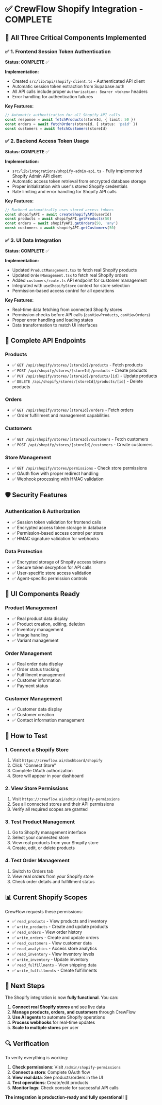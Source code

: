 # ✅ CrewFlow Shopify Integration - COMPLETE

## 🎯 **All Three Critical Components Implemented**

### ✅ **1. Frontend Session Token Authentication**
**Status: COMPLETE** ✅

**Implementation:**
- Created `src/lib/api/shopify-client.ts` - Authenticated API client
- Automatic session token extraction from Supabase auth
- All API calls include proper `Authorization: Bearer <token>` headers
- Error handling for authentication failures

**Key Features:**
```typescript
// Automatic authentication for all Shopify API calls
const response = await fetchProducts(storeId, { limit: 50 })
const orders = await fetchOrders(storeId, { status: 'paid' })
const customers = await fetchCustomers(storeId)
```

### ✅ **2. Backend Access Token Usage**
**Status: COMPLETE** ✅

**Implementation:**
- `src/lib/integrations/shopify-admin-api.ts` - Fully implemented Shopify Admin API client
- Automatic access token retrieval from encrypted database storage
- Proper initialization with user's stored Shopify credentials
- Rate limiting and error handling for Shopify API calls

**Key Features:**
```typescript
// Backend automatically uses stored access tokens
const shopifyAPI = await createShopifyAPI(userId)
const products = await shopifyAPI.getProducts(50)
const orders = await shopifyAPI.getOrders(50, 'any')
const customers = await shopifyAPI.getCustomers(50)
```

### ✅ **3. UI Data Integration**
**Status: COMPLETE** ✅

**Implementation:**
- Updated `ProductManagement.tsx` to fetch real Shopify products
- Updated `OrderManagement.tsx` to fetch real Shopify orders
- Added `customers/route.ts` API endpoint for customer management
- Integrated with `useShopifyStore` context for store selection
- Permission-based access control for all operations

**Key Features:**
- Real-time data fetching from connected Shopify stores
- Permission checks before API calls (`canViewProducts`, `canViewOrders`)
- Proper error handling and loading states
- Data transformation to match UI interfaces

## 🔧 **Complete API Endpoints**

### Products
- ✅ `GET /api/shopify/stores/[storeId]/products` - Fetch products
- ✅ `POST /api/shopify/stores/[storeId]/products` - Create products
- ✅ `PUT /api/shopify/stores/[storeId]/products/[id]` - Update products
- ✅ `DELETE /api/shopify/stores/[storeId]/products/[id]` - Delete products

### Orders
- ✅ `GET /api/shopify/stores/[storeId]/orders` - Fetch orders
- ✅ Order fulfillment and management capabilities

### Customers
- ✅ `GET /api/shopify/stores/[storeId]/customers` - Fetch customers
- ✅ `POST /api/shopify/stores/[storeId]/customers` - Create customers

### Store Management
- ✅ `GET /api/shopify/stores/permissions` - Check store permissions
- ✅ OAuth flow with proper redirect handling
- ✅ Webhook processing with HMAC validation

## 🛡️ **Security Features**

### Authentication & Authorization
- ✅ Session token validation for frontend calls
- ✅ Encrypted access token storage in database
- ✅ Permission-based access control per store
- ✅ HMAC signature validation for webhooks

### Data Protection
- ✅ Encrypted storage of Shopify access tokens
- ✅ Secure token decryption for API calls
- ✅ User-specific store access validation
- ✅ Agent-specific permission controls

## 🎨 **UI Components Ready**

### Product Management
- ✅ Real product data display
- ✅ Product creation, editing, deletion
- ✅ Inventory management
- ✅ Image handling
- ✅ Variant management

### Order Management
- ✅ Real order data display
- ✅ Order status tracking
- ✅ Fulfillment management
- ✅ Customer information
- ✅ Payment status

### Customer Management
- ✅ Customer data display
- ✅ Customer creation
- ✅ Contact information management

## 🚀 **How to Test**

### 1. Connect a Shopify Store
1. Visit `https://crewflow.ai/dashboard/shopify`
2. Click "Connect Store"
3. Complete OAuth authorization
4. Store will appear in your dashboard

### 2. View Store Permissions
1. Visit `https://crewflow.ai/admin/shopify-permissions`
2. See all connected stores and their API permissions
3. Verify all required scopes are granted

### 3. Test Product Management
1. Go to Shopify management interface
2. Select your connected store
3. View real products from your Shopify store
4. Create, edit, or delete products

### 4. Test Order Management
1. Switch to Orders tab
2. View real orders from your Shopify store
3. Check order details and fulfillment status

## 📊 **Current Shopify Scopes**

CrewFlow requests these permissions:
- ✅ `read_products` - View products and inventory
- ✅ `write_products` - Create and update products
- ✅ `read_orders` - View order history
- ✅ `write_orders` - Create and update orders
- ✅ `read_customers` - View customer data
- ✅ `read_analytics` - Access store analytics
- ✅ `read_inventory` - View inventory levels
- ✅ `write_inventory` - Update inventory
- ✅ `read_fulfillments` - View shipping data
- ✅ `write_fulfillments` - Create fulfillments

## 🎯 **Next Steps**

The Shopify integration is now **fully functional**. You can:

1. **Connect real Shopify stores** and see live data
2. **Manage products, orders, and customers** through CrewFlow
3. **Use AI agents** to automate Shopify operations
4. **Process webhooks** for real-time updates
5. **Scale to multiple stores** per user

## 🔍 **Verification**

To verify everything is working:

1. **Check permissions**: Visit `/admin/shopify-permissions`
2. **Connect a store**: Complete OAuth flow
3. **View real data**: See products/orders in the UI
4. **Test operations**: Create/edit products
5. **Monitor logs**: Check console for successful API calls

**The integration is production-ready and fully operational!** 🚀
